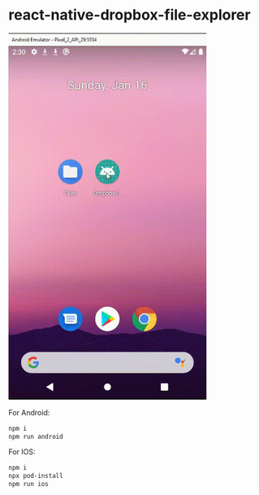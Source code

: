 # react-native-dropbox-file-explorer

![Alt Text](app-record.gif)

For Android: 

```
npm i
npm run android
```

For IOS:

```
npm i
npx pod-install
npm run ios
```
